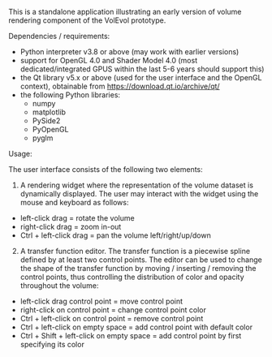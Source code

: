 This is a standalone application illustrating an early version of volume rendering component of the VolEvol prototype.

Dependencies / requirements:

- Python interpreter v3.8 or above (may work with earlier versions)
- support for OpenGL 4.0 and Shader Model 4.0 (most dedicated/integrated GPUS within the last 5-6 years should support this)   
- the Qt library v5.x or above (used for the user interface and the OpenGL context), obtainable from https://download.qt.io/archive/qt/
- the following Python libraries:
   - numpy	
   - matplotlib
   - PySide2 
   - PyOpenGL
   - pyglm

Usage:

The user interface consists of the following two elements:

1) A rendering widget where the representation of the volume dataset is dynamically displayed. The user may interact with the widget using the mouse and keyboard as follows:

- left-click drag = rotate the volume
- right-click drag = zoom in-out
- Ctrl + left-click drag = pan the volume left/right/up/down

2) A transfer function editor. The transfer function is a piecewise spline defined by at least two control points. The editor can be used to change the shape of the transfer function by moving / inserting / removing the control points, thus controlling the distribution of color and opacity throughout the volume:

- left-click drag control point = move control point
- right-click on control point = change control point color
- Ctrl + left-click on control point = remove control point
- Ctrl + left-click on empty space = add control point with default color
- Ctrl + Shift + left-click on empty space = add control point by first specifying its color


